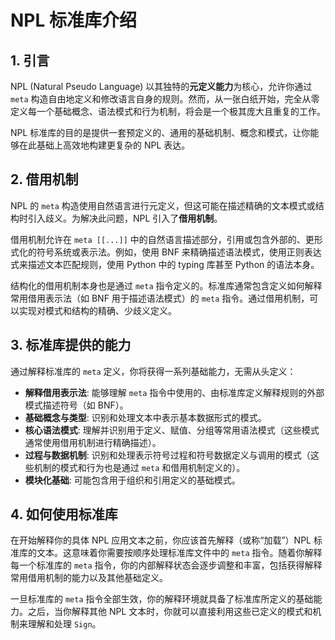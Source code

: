 # NPL 标准库介绍

## 1. 引言

NPL (Natural Pseudo Language) 以其独特的**元定义能力**为核心，允许你通过 `meta` 构造自由地定义和修改语言自身的规则。然而，从一张白纸开始，完全从零定义每一个基础概念、语法模式和行为机制，将会是一个极其庞大且重复的工作。

NPL 标准库的目的是提供一套预定义的、通用的基础机制、概念和模式，让你能够在此基础上高效地构建更复杂的 NPL 表达。

## 2. 借用机制

NPL 的 `meta` 构造使用自然语言进行元定义，但这可能在描述精确的文本模式或结构时引入歧义。为解决此问题，NPL 引入了**借用机制**。

借用机制允许在 `meta [[...]]` 中的自然语言描述部分，引用或包含外部的、更形式化的符号系统或表示法。例如，使用 BNF 来精确描述语法模式，使用正则表达式来描述文本匹配规则，使用 Python 中的 typing 库甚至 Python 的语法本身。

结构化的借用机制本身也是通过 `meta` 指令定义的。标准库通常包含定义如何解释常用借用表示法（如 BNF 用于描述语法模式）的 `meta` 指令。通过借用机制，可以实现对模式和结构的精确、少歧义定义。

## 3. 标准库提供的能力

通过解释标准库的 `meta` 定义，你将获得一系列基础能力，无需从头定义：

- **解释借用表示法**: 能够理解 `meta` 指令中使用的、由标准库定义解释规则的外部模式描述符号（如 BNF）。
- **基础概念与类型**: 识别和处理文本中表示基本数据形式的模式。
- **核心语法模式**: 理解并识别用于定义、赋值、分组等常用语法模式（这些模式通常使用借用机制进行精确描述）。
- **过程与数据机制**: 识别和处理表示符号过程和符号数据定义与调用的模式（这些机制的模式和行为也是通过 `meta` 和借用机制定义的）。
- **模块化基础**: 可能包含用于组织和引用定义的基础模式。

## 4. 如何使用标准库

在开始解释你的具体 NPL 应用文本之前，你应该首先解释（或称“加载”）NPL 标准库的文本。这意味着你需要按顺序处理标准库文件中的 `meta` 指令。随着你解释每一个标准库的 `meta` 指令，你的内部解释状态会逐步调整和丰富，包括获得解释常用借用机制的能力以及其他基础定义。

一旦标准库的 `meta` 指令全部生效，你的解释环境就具备了标准库所定义的基础能力。之后，当你解释其他 NPL 文本时，你就可以直接利用这些已定义的模式和机制来理解和处理 `Sign`。